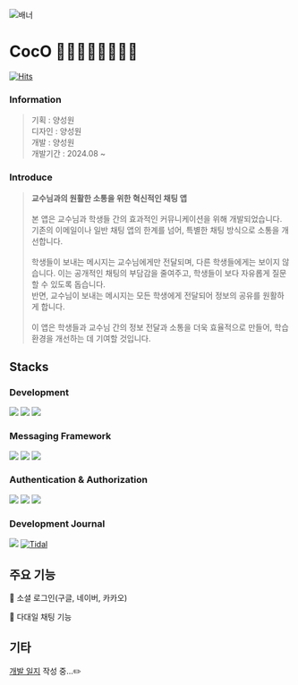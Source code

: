 
![배너](https://github.com/user-attachments/assets/6ee15221-dbc7-4e32-8063-4367aeb16f77)
# CocO 👨🏻‍🏫💬🙋🏻‍♀💬

[![Hits](https://hits.seeyoufarm.com/api/count/incr/badge.svg?url=https%3A%2F%2Fgithub.com%2FSuanna01%2FCoco&count_bg=%23AEBEF8&title_bg=%23DAE1F7&icon=wechat.svg&icon_color=%2396AEFF&title=hits&edge_flat=false)](https://hits.seeyoufarm.com)

### Information
> 기획 : 양성원<br>
디자인 : 양성원<br>
개발 : 양성원<br>
개발기간 : 2024.08 ~<br>

<!-- 배포주소 -->

### Introduce
> **교수님과의 원활한 소통을 위한 혁신적인 채팅 앱** <br><br>
본 앱은 교수님과 학생들 간의 효과적인 커뮤니케이션을 위해 개발되었습니다. 기존의 이메일이나 일반 채팅 앱의 한계를 넘어, 특별한 채팅 방식으로 소통을 개선합니다. <br> <br>
학생들이 보내는 메시지는 교수님에게만 전달되며, 다른 학생들에게는 보이지 않습니다. 이는 공개적인 채팅의 부담감을 줄여주고, 학생들이 보다 자유롭게 질문할 수 있도록 돕습니다.  <br>
반면, 교수님이 보내는 메시지는 모든 학생에게 전달되어 정보의 공유를 원활하게 합니다.<br><br>
이 앱은 학생들과 교수님 간의 정보 전달과 소통을 더욱 효율적으로 만들어, 학습 환경을 개선하는 데 기여할 것입니다.<br>

<!--
## 시작 가이드

### Requirements
```git clone https://github.com/Suanna01/CocO.git```

### Installation


### Backend


## Frontend


-->

## Stacks

<!--
### Environment

### Config

-->

### Development
<img src="https://img.shields.io/badge/springboot-6DB33F?style=for-the-badge&logo=springboot&logoColor=white"> <img src="https://img.shields.io/badge/react-61DAFB?style=for-the-badge&logo=react&logoColor=black"> <img src="https://img.shields.io/badge/mongoDB-47A248?style=for-the-badge&logo=MongoDB&logoColor=white">

### Messaging Framework
<img src="https://img.shields.io/badge/WebSocket-010101?style=for-the-badge&logo=wprocket&logoColor=white"> <img src="https://img.shields.io/badge/STOMP-000000?style=for-the-badge&logo=stripe&logoColor=white"> <img src="https://img.shields.io/badge/SockJS-000000?style=for-the-badge&logo=socket.io&logoColor=white">

### Authentication & Authorization
<img src="https://img.shields.io/badge/SpringSecurity-6DB33F?style=for-the-badge&logo=springsecurity&logoColor=white"> <img src="https://img.shields.io/badge/JWT-004027?style=for-the-badge&logo=jameson&logoColor=white"> <img src="https://img.shields.io/badge/OAuth2.0-113155?style=for-the-badge&logo=authelia&logoColor=white">

### Development Journal
<img src="https://img.shields.io/badge/Notion-000000?style=for-the-badge&logo=Notion&logoColor=white"> [![Tidal](https://img.shields.io/badge/Tistory-000000?style=for-the-badge&logo=Tistory&logoColor=white)](https://blu-blu.tistory.com) 


## 주요 기능

🐤 소셜 로그인(구글, 네이버, 카카오) 

🐤 다대일 채팅 기능


<!--
## 화면 구성


## 아키텍처 
프로젝트의 아키텍쳐와 디렉토리 구조에 대해 작성한다. 예시로 든 Repository에는 아키텍쳐에 대해서는 아직 작성하지 않았지만, 프론트엔드와 백엔드가 어떻게 소통하는지에 대한 그림을 그려서 넣어두면 좋을 듯 하다. 디렉토리의 구조는 tree를 이용하여 그려 줄 수 있다.

## 기타
개발 일지나 회고 블로그 링크!!!
-->


## 기타
[개발 일지](https://blu-blu.tistory.com/category/%ED%94%84%EB%A1%9C%EC%A0%9D%ED%8A%B8%20%F0%9F%A7%B8/CocO%20%F0%9F%90%A4) 작성 중...✏️



